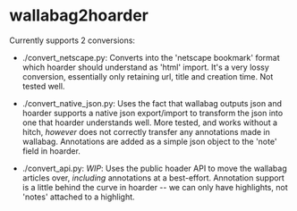 # wallabag2hoarder

Currently supports 2 conversions:

- ./convert_netscape.py:
    Converts into the 'netscape bookmark' format which hoarder should understand as 'html' import.
    It's a very lossy conversion, essentially only retaining url, title and creation time.
    Not tested well.

- ./convert_native_json.py:
    Uses the fact that wallabag outputs json and hoarder supports a native json export/import to
    transform the json into one that hoarder understands well. More tested, and works without a
    hitch, _however_ does not correctly transfer any annotations made in wallabag. Annotations
    are added as a simple json object to the 'note' field in hoarder.

- ./convert_api.py:
    _WIP_: Uses the public hoader API to move the wallabag articles over, _including_ annotations
    at a best-effort. Annotation support is a little behind the curve in hoarder -- we can only
    have highlights, not 'notes' attached to a highlight.
